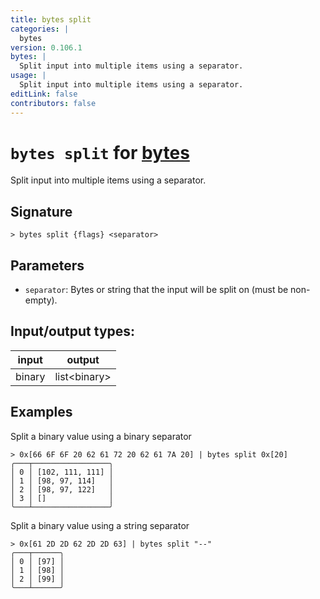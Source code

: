 ```yaml
---
title: bytes split
categories: |
  bytes
version: 0.106.1
bytes: |
  Split input into multiple items using a separator.
usage: |
  Split input into multiple items using a separator.
editLink: false
contributors: false
---
```

<!-- This file is automatically generated. Please edit the command in https://github.com/nushell/nushell instead. -->

# `bytes split` for [bytes](/commands/categories/bytes.md)

<div class='command-title'>Split input into multiple items using a separator.</div>

## Signature

```> bytes split {flags} <separator>```

## Parameters

 -  `separator`: Bytes or string that the input will be split on (must be non-empty).


## Input/output types:

| input  | output       |
| ------ | ------------ |
| binary | list&lt;binary&gt; |
## Examples

Split a binary value using a binary separator
```nu
> 0x[66 6F 6F 20 62 61 72 20 62 61 7A 20] | bytes split 0x[20]
╭───┬─────────────────╮
│ 0 │ [102, 111, 111] │
│ 1 │ [98, 97, 114]   │
│ 2 │ [98, 97, 122]   │
│ 3 │ []              │
╰───┴─────────────────╯

```

Split a binary value using a string separator
```nu
> 0x[61 2D 2D 62 2D 2D 63] | bytes split "--"
╭───┬──────╮
│ 0 │ [97] │
│ 1 │ [98] │
│ 2 │ [99] │
╰───┴──────╯

```
